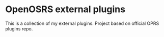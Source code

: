 # OpenOSRS external plugins

This is a collection of my external plugins. Project based on official OPRS plugins repo.
